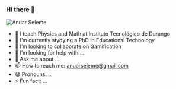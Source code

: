 ### Hi there 👋

![Anuar Seleme](https://github.com/anuarseleme/AnuarSeleme/assets/26641300/1660a203-ae4e-40f7-96b7-a3ea15846da2)

- 🔭 I teach Physics and Math at Instituto Tecnológico de Durango
- 🌱 I’m currently stydying a PhD in Educational Technology
- 👯 I’m looking to collaborate on Gamification
- 🤔 I’m looking for help with ...
- 💬 Ask me about ...
- 📫 How to reach me: anuarseleme@gmail.com
- 😄 Pronouns: ...
- ⚡ Fun fact: ...
